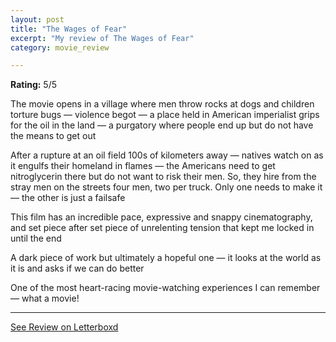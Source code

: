 ```yaml
---
layout: post
title: "The Wages of Fear"
excerpt: "My review of The Wages of Fear"
category: movie_review

---
```


**Rating:** 5/5

The movie opens in a village where men throw rocks at dogs and children torture bugs — violence begot — a place held in American imperialist grips for the oil in the land — a purgatory where people end up but do not have the means to get out

After a rupture at an oil field 100s of kilometers away — natives watch on as it engulfs their homeland in flames — the Americans need to get nitroglycerin there but do not want to risk their men. So, they hire from the stray men on the streets four men, two per truck. Only one needs to make it — the other is just a failsafe

This film has an incredible pace, expressive and snappy cinematography, and set piece after set piece of unrelenting tension that kept me locked in until the end

A dark piece of work but ultimately a hopeful one — it looks at the world as it is and asks if we can do better

One of the most heart-racing movie-watching experiences I can remember — what a movie!

<hr>

[See Review on Letterboxd](https://boxd.it/4GdEKf)
